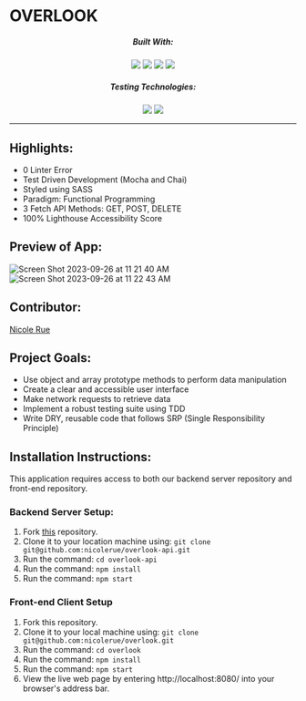 
# OVERLOOK  
<div align="center">
  
##### Built With:
  <img src="https://img.shields.io/badge/JavaScript-323330?style=for-the-badge&logo=javascript&logoColor=F7DF1E" /> <img src="https://img.shields.io/badge/Sass-CC6699?style=for-the-badge&logo=sass&logoColor=white" /> <img src="https://img.shields.io/badge/CSS3-1572B6?style=for-the-badge&logo=css3&logoColor=white" /> <img src="https://img.shields.io/badge/HTML5-E34F26?style=for-the-badge&logo=html5&logoColor=white" /> 

##### Testing Technologies:
  <img src="https://img.shields.io/badge/-mocha-%238D6748?style=for-the-badge&logo=mocha&logoColor=white" /> <img src="https://img.shields.io/badge/chai-A30701?style=for-the-badge&logo=chai&logoColor=white" />

</div>

  -----
## Highlights:
- 0 Linter Error
- Test Driven Development (Mocha and Chai)
- Styled using SASS
- Paradigm: Functional Programming
- 3 Fetch API Methods: GET, POST, DELETE
- 100% Lighthouse Accessibility Score
  

## Preview of App:
![Screen Shot 2023-09-26 at 11 21 40 AM](https://github.com/nicolerue/overlook/assets/124186166/4c098feb-1e1d-4669-956a-bfab6235d8ec)
![Screen Shot 2023-09-26 at 11 22 43 AM](https://github.com/nicolerue/overlook/assets/124186166/bdc3518b-af97-42fd-add0-9fc61d1788a7)



## Contributor:

[Nicole Rue](https://github.com/nicolerue)

## Project Goals:
- Use object and array prototype methods to perform data manipulation
- Create a clear and accessible user interface
- Make network requests to retrieve data
- Implement a robust testing suite using TDD
- Write DRY, reusable code that follows SRP (Single Responsibility Principle)

## Installation Instructions:
This application requires access to both our backend server repository and front-end repository.

### Backend Server Setup:
1. Fork [this](https://github.com/nicolerue/overlook-api) repository.
2. Clone it to your location machine using: `git clone git@github.com:nicolerue/overlook-api.git`
3. Run the command: `cd overlook-api`
4. Run the command: `npm install`
5. Run the command: `npm start`

### Front-end Client Setup 
1. Fork this repository.
2. Clone it to your local machine using: `git clone git@github.com:nicolerue/overlook.git`
3. Run the command: `cd overlook`
4. Run the command: `npm install`
5. Run the command: `npm start`
6. View the live web page by entering http://localhost:8080/ into your browser's address bar.

